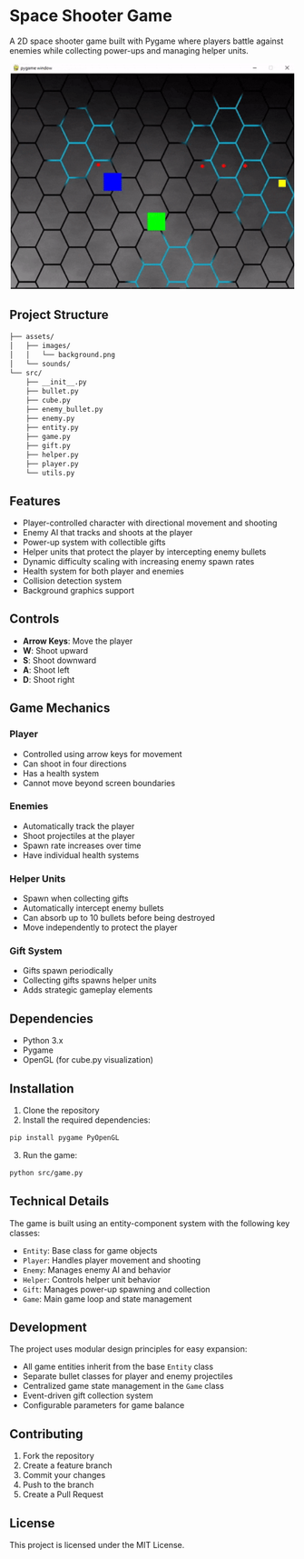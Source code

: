# Space Shooter Game

A 2D space shooter game built with Pygame where players battle against enemies while collecting power-ups and managing helper units.

<p align="center">
  <img src="assets/vid.gif" width="500">
</p>

## Project Structure

```
├── assets/
│   ├── images/
│   │   └── background.png
│   └── sounds/
└── src/
    ├── __init__.py
    ├── bullet.py
    ├── cube.py
    ├── enemy_bullet.py
    ├── enemy.py
    ├── entity.py
    ├── game.py
    ├── gift.py
    ├── helper.py
    ├── player.py
    └── utils.py
```

## Features

- Player-controlled character with directional movement and shooting
- Enemy AI that tracks and shoots at the player
- Power-up system with collectible gifts
- Helper units that protect the player by intercepting enemy bullets
- Dynamic difficulty scaling with increasing enemy spawn rates
- Health system for both player and enemies
- Collision detection system
- Background graphics support

## Controls

- **Arrow Keys**: Move the player
- **W**: Shoot upward
- **S**: Shoot downward
- **A**: Shoot left
- **D**: Shoot right

## Game Mechanics

### Player
- Controlled using arrow keys for movement
- Can shoot in four directions
- Has a health system
- Cannot move beyond screen boundaries

### Enemies
- Automatically track the player
- Shoot projectiles at the player
- Spawn rate increases over time
- Have individual health systems

### Helper Units
- Spawn when collecting gifts
- Automatically intercept enemy bullets
- Can absorb up to 10 bullets before being destroyed
- Move independently to protect the player

### Gift System
- Gifts spawn periodically
- Collecting gifts spawns helper units
- Adds strategic gameplay elements

## Dependencies

- Python 3.x
- Pygame
- OpenGL (for cube.py visualization)

## Installation

1. Clone the repository
2. Install the required dependencies:
```bash
pip install pygame PyOpenGL
```
3. Run the game:
```bash
python src/game.py
```

## Technical Details

The game is built using an entity-component system with the following key classes:

- `Entity`: Base class for game objects
- `Player`: Handles player movement and shooting
- `Enemy`: Manages enemy AI and behavior
- `Helper`: Controls helper unit behavior
- `Gift`: Manages power-up spawning and collection
- `Game`: Main game loop and state management

## Development

The project uses modular design principles for easy expansion:

- All game entities inherit from the base `Entity` class
- Separate bullet classes for player and enemy projectiles
- Centralized game state management in the `Game` class
- Event-driven gift collection system
- Configurable parameters for game balance

## Contributing

1. Fork the repository
2. Create a feature branch
3. Commit your changes
4. Push to the branch
5. Create a Pull Request

## License

This project is licensed under the MIT License.

